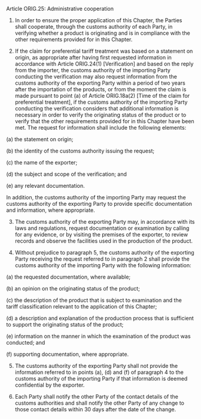 Article ORIG.25: Administrative cooperation

1. In order to ensure the proper application of this Chapter, the Parties shall cooperate, through the customs authority of each Party, in verifying whether a product is originating and is in compliance with the other requirements provided for in this Chapter.

2. If the claim for preferential tariff treatment was based on a statement on origin, as appropriate after having first requested information in accordance with Article ORIG.24(1) [Verification] and based on the reply from the importer, the customs authority of the importing Party conducting the verification may also request information from the customs authority of the exporting Party within a period of two years after the importation of the products, or from the moment the claim is made pursuant to point (a) of Article ORIG.18a(2) [Time of the claim for preferential treatment], if the customs authority of the importing Party conducting the verification considers that additional information is necessary in order to verify the originating status of the product or to verify that the other requirements provided for in this Chapter have been met. The request for information shall include the following elements:

(a) the statement on origin;

(b) the identity of the customs authority issuing the request;

(c) the name of the exporter;

(d) the subject and scope of the verification; and

(e) any relevant documentation.

In addition, the customs authority of the importing Party may request the customs authority of the exporting Party to provide specific documentation and information, where appropriate.

3. The customs authority of the exporting Party may, in accordance with its laws and regulations, request documentation or examination by calling for any evidence, or by visiting the premises of the exporter, to review records and observe the facilities used in the production of the product.

4. Without prejudice to paragraph 5, the customs authority of the exporting Party receiving the request referred to in paragraph 2 shall provide the customs authority of the importing Party with the following information:

(a) the requested documentation, where available;

(b) an opinion on the originating status of the product;

(c) the description of the product that is subject to examination and the tariff classification relevant to the application of this Chapter;

(d) a description and explanation of the production process that is sufficient to support the originating status of the product;
 

(e) information on the manner in which the examination of the product was conducted; and

(f) supporting documentation, where appropriate.

5. The customs authority of the exporting Party shall not provide the information referred to in points (a), (d) and (f) of paragraph 4 to the customs authority of the importing Party if that information is deemed confidential by the exporter.

6. Each Party shall notify the other Party of the contact details of the customs authorities and shall notify the other Party of any change to those contact details within 30 days after the date of the change.
